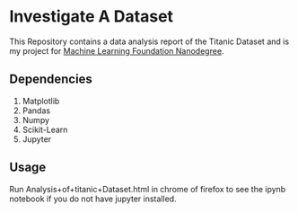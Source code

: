 # Investigate A Dataset
This Repository contains a data analysis report of the Titanic Dataset and is my project 
for [Machine Learning Foundation Nanodegree](https://in.udacity.com/course/machine-learning-engineer-nanodegree--nd009-in-basic/).

## Dependencies
1. Matplotlib
2. Pandas
3. Numpy
4. Scikit-Learn
5. Jupyter

## Usage
Run Analysis+of+titanic+Dataset.html in chrome of firefox to see the ipynb notebook if you do not have jupyter installed.